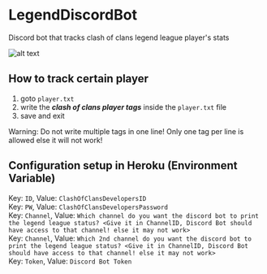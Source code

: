 # LegendDiscordBot
Discord bot that tracks clash of clans legend league player's stats

![alt text](https://github.com/daeisbae/Clash-Of-Clans-Legend-League-Tracking-Bot/blob/main/coc.jpg?raw=true)

## How to track certain player
1. goto `player.txt`
2. write the ***clash of clans player tags*** inside the `player.txt` file
3. save and exit

Warning: Do not write multiple tags in one line! Only one tag per line is allowed else it will not work!

## Configuration setup in Heroku (Environment Variable)
Key: `ID`, Value: `ClashOfClansDevelopersID`<br>
Key: `PW`, Value: `ClashOfClansDevelopersPassword`<br>
Key: `Channel`, Value: `Which channel do you want the discord bot to print the legend league status? <Give it in ChannelID, Discord Bot should have access to that channel! else it may not work>`<br>
Key: `Channel`, Value: `Which 2nd channel do you want the discord bot to print the legend league status? <Give it in ChannelID, Discord Bot should have access to that channel! else it may not work>`<br>
Key: `Token`, Value: `Discord Bot Token`
